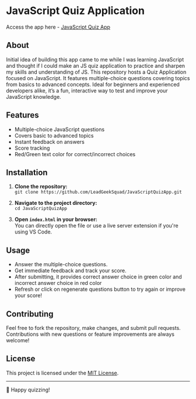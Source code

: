# JavaScript Quiz Application

Access the app here - [JavaScript Quiz App](https://javascripquizapp.netlify.app/)

## About

Initial idea of building this app came to me while I was learning JavaScript and thought if I could make an JS quiz application to practice and sharpen my skills and understanding of JS.
This repository hosts a Quiz Application focused on JavaScript.
It features multiple-choice questions covering topics from basics to advanced concepts. Ideal for beginners and experienced developers alike, it’s a fun, interactive way to test and improve your JavaScript knowledge.

## Features

- Multiple-choice JavaScript questions
- Covers basic to advanced topics
- Instant feedback on answers
- Score tracking
- Red/Green text color for correct/incorrect choices

## Installation

1. **Clone the repository:**  
   `git clone https://github.com/LeadGeekSquad/JavaScriptQuizApp.git`

2. **Navigate to the project directory:**  
   `cd JavaScriptQuizApp`

3. **Open `index.html` in your browser:**  
   You can directly open the file or use a live server extension if you're using VS Code.

## Usage

- Answer the multiple-choice questions.
- Get immediate feedback and track your score.
- After submitting, it provides correct answer choice in green color and incorrect answer choice in red color
- Refresh or click on regenerate questions button to try again or improve your score!

## Contributing

Feel free to fork the repository, make changes, and submit pull requests. Contributions with new questions or feature improvements are always welcome!

## License

This project is licensed under the [MIT License](LICENSE).

---

🌟 Happy quizzing!
